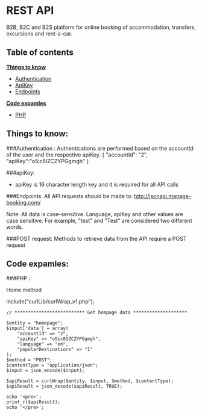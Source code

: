 REST API
========

B2B, B2C and B2S platform for online booking of accommodation, transfers, excursions and rent-a-car.

Table of contents
-----------------

**[Things to know](#things-to-know)**
  * [Authentication](#authentication-)
  * [ApiKey](#api-key)
  * [Endpoints](#endpoints)
  
**[Code expamles](#code-examples)**
  * [PHP](#php-)

Things to know:
---------------

###Authentication :
Authentications are performed based on the accountId of the user and the respective apiKey.
{
    "accountId": "2",
    "apiKey":"o5ic8IZCZYPGgmgh"
}

###apiKey:
- apiKey is 16 character length key and it is required for all API calls

###Endpoints:
All API requests should be made to: http://jsonapi.manage-booking.com/

Note: All data is case-sensitive. Language, apiKey and other values are case sensitive. For example, "test" and "Test" are considered two different words.

###POST request:
Methods to retrieve data from the API require a POST request

Code expamles:
--------------

###PHP :

Home method

  include("curlLib/curlWrap_v1.php");

    // ************************** Get hompage data ********************

    $entity = "homepage";
    $input['data'] = array(
        "accountId" => "2",
        "apiKey" => "o5ic8IZCZYPGgmgh",
        "language" => "en",
        "popularDestinations" => "1"
    );
    $method = "POST";
    $contentType = "application/json";
    $input = json_encode($input);

    $apiResult = curlWrap($entity, $input, $method, $contentType);
    $apiResult = json_decode($apiResult, TRUE);

    echo '<pre>';
    print_r($apiResult);
    echo '</pre>';
